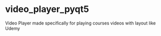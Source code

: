 # video_player_pyqt5
Video Player made specifically for playing courses videos with layout like Udemy
